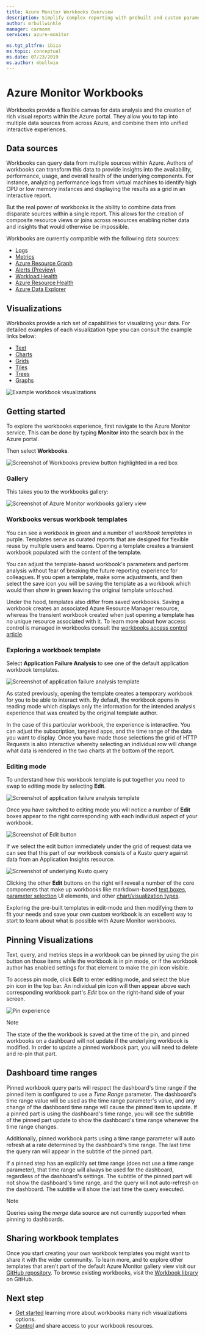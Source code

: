```yaml
---
title: Azure Monitor Workbooks Overview
description: Simplify complex reporting with prebuilt and custom parameterized workbooks
author: mrbullwinkle
manager: carmonm
services: azure-monitor

ms.tgt_pltfrm: ibiza
ms.topic: conceptual
ms.date: 07/23/2019
ms.author: mbullwin
---
```


# Azure Monitor Workbooks

Workbooks provide a flexible canvas for data analysis and the creation of rich visual reports within the Azure portal. They allow you to tap into multiple data sources from across Azure, and combine them into unified interactive experiences. 

## Data sources

Workbooks can query data from multiple sources within Azure. Authors of workbooks can transform this data to provide insights into the availability, performance, usage, and overall health of the underlying components. For instance, analyzing performance logs from virtual machines to identify high CPU or low memory instances and displaying the results as a grid in an interactive report.
  
But the real power of workbooks is the ability to combine data from disparate sources within a single report. This allows for the creation of composite resource views or joins across resources enabling richer data and insights that would otherwise be impossible.

Workbooks are currently compatible with the following data sources:

* [Logs](workbooks-data-sources.md#logs)
* [Metrics](workbooks-data-sources.md#metrics)
* [Azure Resource Graph](workbooks-data-sources.md#azure-resource-graph)
* [Alerts (Preview)](workbooks-data-sources.md#alerts-preview)
* [Workload Health](workbooks-data-sources.md#workload-health)
* [Azure Resource Health](workbooks-data-sources.md#azure-resource-health)
* [Azure Data Explorer](workbooks-data-sources.md#azure-data-explorer)

## Visualizations

Workbooks provide a rich set of capabilities for visualizing your data. For detailed examples of each visualization type you can consult the example links below:

* [Text](workbooks-visualizations.md#text)
* [Charts](workbooks-visualizations.md#charts)
* [Grids](workbooks-visualizations.md#grids)
* [Tiles](workbooks-visualizations.md#tiles)
* [Trees](workbooks-visualizations.md#trees)
* [Graphs](workbooks-visualizations.md#graphs)

![Example workbook visualizations](./media/workbooks-overview/visualizations.png)

## Getting started

To explore the workbooks experience, first navigate to the Azure Monitor service. This can be done by typing **Monitor** into the search box in the Azure portal.

Then select **Workbooks**.

![Screenshot of Workbooks preview button highlighted in a red box](./media/workbooks-overview/workbooks-preview.png)

### Gallery

This takes you to the workbooks gallery:

![Screenshot of Azure Monitor workbooks gallery view](./media/workbooks-overview/gallery.png)

### Workbooks versus workbook templates

You can see a _workbook_ in green and a number of _workbook templates_ in purple. Templates serve as curated reports that are designed for flexible reuse by multiple users and teams. Opening a template creates a transient workbook populated with the content of the template. 

You can adjust the template-based workbook's parameters and perform analysis without fear of breaking the future reporting experience for colleagues. If you open a template, make some adjustments, and then select the save icon you will be saving the template as a workbook which would then show in green leaving the original template untouched. 

Under the hood, templates also differ from saved workbooks. Saving a workbook creates an associated Azure Resource Manager resource, whereas the transient workbook created when just opening a template has no unique resource associated with it. To learn more about how access control is managed in workbooks consult the [workbooks access control article](workbooks-access-control.md).

### Exploring a workbook template

Select **Application Failure Analysis** to see one of the default application workbook templates.

![Screenshot of application failure analysis template](./media/workbooks-overview/failure-analysis.png)

As stated previously, opening the template creates a temporary workbook for you to be able to interact with. By default, the workbook opens in reading mode which displays only the information for the intended analysis experience that was created by the original template author.

In the case of this particular workbook, the experience is interactive. You can adjust the subscription, targeted apps, and the time range of the data you want to display. Once you have made those selections the grid of HTTP Requests is also interactive whereby selecting an individual row will change what data is rendered in the two charts at the bottom of the report.

### Editing mode

To understand how this workbook template is put together you need to swap to editing mode by selecting **Edit**. 

![Screenshot of application failure analysis template](./media/workbooks-overview/edit.png)

Once you have switched to editing mode you will notice a number of **Edit** boxes appear to the right corresponding with each individual aspect of your workbook.

![Screenshot of Edit button](./media/workbooks-overview/edit-mode.png)

If we select the edit button immediately under the grid of request data we can see that this part of our workbook consists of a Kusto query against data from an Application Insights resource.

![Screenshot of underlying Kusto query](./media/workbooks-overview/kusto.png)

Clicking the other **Edit** buttons on the right will reveal a number of the core components that make up workbooks like markdown-based [text boxes](workbooks-visualizations.md#text), [parameter selection](workbooks-parameters.md) UI elements, and other [chart/visualization types](workbooks-visualizations.md). 

Exploring the pre-built templates in edit-mode and then modifying them to fit your needs and save your own custom workbook is an excellent way to start to learn about what is possible with Azure Monitor workbooks.

## Pinning Visualizations

Text, query, and metrics steps in a workbook can be pinned by using the pin button on those items while the workbook is in pin mode, or if the workbook author has enabled settings for that element to make the pin icon visible. 

To access pin mode, click **Edit** to enter editing mode, and select the blue pin icon in the top bar. An individual pin icon will then appear above each corresponding workbook part's *Edit* box on the right-hand side of your screen.

![Pin experience](./media/workbooks-overview/pin-experience.png)

> [!NOTE]
> The state of the the workbook is saved at the time of the pin, and pinned workbooks on a dashboard will not update if the underlying workbook is modified. In order to update a pinned workbook part, you will need to delete and re-pin that part.

## Dashboard time ranges

Pinned workbook query parts will respect the dashboard's time range if the pinned item is configured to use a *Time Range* parameter. The dashboard's time range value will be used as the time range parameter's value, and any change of the dashboard time range will cause the pinned item to update. If a pinned part is using the dashboard's time range, you will see the subtitle of the pinned part update to show the dashboard's time range whenever the time range changes. 

Additionally, pinned workbook parts using a time range parameter will auto refresh at a rate determined by the dashboard's time range. The last time the query ran will appear in the subtitle of the pinned part.

If a pinned step has an explicitly set time range (does not use a time range parameter), that time range will always be used for the dashboard, regardless of the dashboard's settings. The subtitle of the pinned part will not show the dashboard's time range, and the query will not auto-refresh on the dashboard. The subtitle will show the last time the query executed.

> [!NOTE]
> Queries using the *merge* data source are not currently supported when pinning to dashboards.

## Sharing workbook templates

Once you start creating your own workbook templates you might want to share it with the wider community. To learn more, and to explore other templates that aren't part of the default Azure Monitor gallery view visit our [GitHub repository](https://github.com/Microsoft/Application-Insights-Workbooks/blob/master/README.md). To browse existing workbooks, visit the [Workbook library](https://github.com/microsoft/Application-Insights-Workbooks/tree/master/Workbooks) on GitHub.

## Next step

* [Get started](workbooks-visualizations.md) learning more about workbooks many rich visualizations options.
* [Control](workbooks-access-control.md) and share access to your workbook resources.
